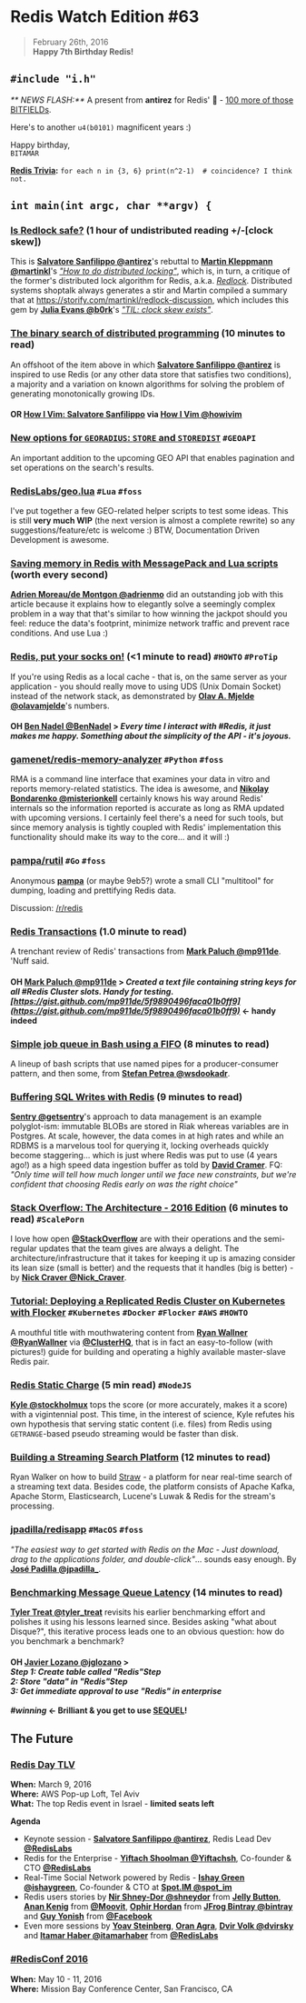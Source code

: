 # Redis Watch Edition #63
> February 26th, 2016  
**Happy 7th Birthday Redis!**

## `#include "i.h"`
_** NEWS FLASH:**_ A present from **antirez** for Redis' :birthday: - [100 more of those BITFIELDs](http://antirez.com/news/103).

Here's to another `u4(b0101)` magnificent years :)

Happy birthday,  
`BITAMAR`

**[Redis Trivia](https://github.com/RedisLabs/redis-watch/blob/master/trivia-archive.md):** `for each n in {3, 6} print(n^2-1)  # coincidence? I think not.`

## `int main(int argc, char **argv) {`

### [Is Redlock safe?](http://antirez.com/news/101) (1 hour of undistributed reading +/-[clock skew])
This is **[Salvatore Sanfilippo @antirez](https://twitter.com/antirez)**'s rebuttal to **[Martin Kleppmann @martinkl](https://twitter.com/martinkl)**'s [_"How to do distributed locking"_](http://martin.kleppmann.com/2016/02/08/how-to-do-distributed-locking.html), which is, in turn, a critique of the former's distributed lock algorithm for Redis, a.k.a. [_Redlock_](http://redis.io/topics/distlock). Distributed systems shoptalk always generates a stir and Martin compiled a summary that at https://storify.com/martinkl/redlock-discussion, which includes this gem by **[Julia Evans @b0rk](https://twitter.com/b0rk)**'s [_"TIL: clock skew exists"_](http://jvns.ca/blog/2016/02/09/til-clock-skew-exists/).

### [The binary search of distributed programming](http://antirez.com/news/102) (10 minutes to read)
An offshoot of the item above in which **[Salvatore Sanfilippo @antirez](https://twitter.com/antirez)** is inspired to use Redis (or any other data store that satisfies two conditions), a majority and a variation on known algorithms for solving the problem of generating monotonically growing IDs.

#### **OR** [How I Vim: Salvatore Sanfilippo](http://howivim.com/2016/salvatore-sanfilippo/) via **[How I Vim @howivim](https://twitter.com/howivim)**

### [New options for `GEORADIUS`: `STORE` and `STOREDIST`](https://github.com/antirez/redis/commit/bb75ecddfdcab4fb530bb9c78088e53b28687816) **`#GEOAPI`**
An important addition to the upcoming GEO API that enables pagination and set operations on the search's results.

### [RedisLabs/geo.lua](https://github.com/RedisLabs/geo.lua) **`#Lua`** **`#foss`**
I've put together a few GEO-related helper scripts to test some ideas. This is still **very much WIP** (the next version is almost a complete rewrite) so any suggestions/feature/etc is welcome :) BTW, Documentation Driven Development is awesome.

### [Saving memory in Redis with MessagePack and Lua scripts](http://blog.backslash.fr/optimizing-redis-memory-usage-with-messagepack-optimistic-locking-transaction-and-lua-script/) (worth every second)
**[Adrien Moreau/de Montgon @adrienmo](https://twitter.com/adrienmo)** did an outstanding job with this article because it explains how to elegantly solve a seemingly complex problem in a way that that's similar to how winning the jackpot should you feel: reduce the data's footprint, minimize network traffic and prevent race conditions. And use Lua :)

### [Redis, put your socks on!](http://mjelde.blogspot.com/2016/02/redis-put-your-socks-on.html) (<1 minute to read) **`#HOWTO`** **`#ProTip`**
If you're using Redis as a local cache - that is, on the same server as your application - you should really move to using UDS (Unix Domain Socket) instead of the network stack, as demonstrated by **[Olav A. Mjelde @olavamjelde](https://twitter.com/olavamjelde)**'s numbers.

#### **OH** **[Ben Nadel @BenNadel](https://twitter.com/BenNadel/status/702961662677143554)** > _Every time I interact with **#Redis**, it just makes me happy. Something about the simplicity of the API - it's joyous._

### [gamenet/redis-memory-analyzer](https://github.com/gamenet/redis-memory-analyzer) **`#Python`** **`#foss`**
RMA is a command line interface that examines your data in vitro and reports memory-related statistics. The idea is awesome, and **[Nikolay Bondarenko @misterionkell](https://twitter.com/misterionkell)** certainly knows his way around Redis' internals so the information reported is accurate as long as RMA updated with upcoming versions. I certainly feel there's a need for such tools, but since memory analysis is tightly coupled with Redis' implementation this functionality should make its way to the core... and it will :)

### [pampa/rutil](https://github.com/pampa/rutil) **`#Go`** **`#foss`**
Anonymous **[pampa](https://github.com/pampa)** (or maybe 9eb5?) wrote a small CLI "multitool" for dumping, loading and prettifying Redis data.

Discussion: [/r/redis](https://www.reddit.com/r/redis/comments/45dvun/rutil_a_command_line_tool_to_selectively_dump/)

### [Redis Transactions](http://www.paluch.biz/blog/161-redis-transactions.html) (1.0 minute to read)
A trenchant review of Redis' transactions from **[Mark Paluch @mp911de](https://twitter.com/mp911de)**. 'Nuff said.

#### **OH** **[Mark Paluch @mp911de](https://twitter.com/mp911de/status/702607921952243713)** > _Created a text file containing string keys for all **#Redis** Cluster slots. Handy for testing. [https://gist.github.com/mp911de/5f9890496faca01b0ff9](https://gist.github.com/mp911de/5f9890496faca01b0ff9)_ <- handy indeed

### [Simple job queue in Bash using a FIFO](http://blog.garage-coding.com/2016/02/05/bash-fifo-jobqueue.html) (8 minutes to read)
A lineup of bash scripts that use named pipes for a producer-consumer pattern, and then some, from **[Stefan Petrea @wsdookadr](https://twitter.com/wsdookadr)**.

### [Buffering SQL Writes with Redis](http://blog.getsentry.com/2016/02/23/buffering-sql-writes-with-redis.html) (9 minutes to read)
**[Sentry
@getsentry](https://twitter.com/getsentry)**'s approach to data management is an example polyglot-ism: immutable BLOBs are stored in Riak whereas  variables are in Postgres. At scale, however, the data comes in at high rates and while an RDBMS is a marvelous tool for querying it, locking overheads quickly become staggering... which is just where Redis was put to use (4 years ago!) as a high speed data ingestion buffer as told by **[David Cramer](https://twitter.com/dcramer)**. FQ: _"Only time will tell how much longer until we face new constraints, but we're confident that choosing Redis early on was the right choice"_

### [Stack Overflow: The Architecture - 2016 Edition](http://nickcraver.com/blog/2016/02/17/stack-overflow-the-architecture-2016-edition/) (6 minutes to read) `#ScalePorn`
I love how open **[@StackOverflow](https://twitter.com/StackOverflow)** are with their operations and the semi-regular updates that the team gives are always a delight. The architecture/infrastructure that it takes for keeping it up is amazing consider its lean size (small is better) and the requests that it handles (big is better) - by **[Nick Craver @Nick_Craver](https://twitter.com/Nick_Craver)**.

### [Tutorial: Deploying a Replicated Redis Cluster on Kubernetes with Flocker](https://clusterhq.com/2016/02/11/kubernetes-redis-cluster/)  **`#Kubernetes`** **`#Docker`** **`#Flocker`** **`#AWS`** **`#HOWTO`**
A mouthful title with mouthwatering content from **[Ryan Wallner @RyanWallner](https://twitter.com/RyanWallner)** via **[@ClusterHQ](https://twitter.com/ClusterHQ)**, that is in fact an easy-to-follow (with pictures!) guide for building and operating a highly available master-slave Redis pair.

### [Redis Static Charge](https://medium.com/@stockholmux/redis-static-charge-7d047472ba34) (5 min read) **`#NodeJS`**
**[Kyle @stockholmux](https://twitter.com/@stockholmux)** tops the score (or more accurately, makes it a score) with a vigintennial post. This time, in the interest of science, Kyle refutes his own hypothesis that serving static content (i.e. files) from Redis using `GETRANGE`-based pseudo streaming would be faster than disk.

### [Building a Streaming Search Platform](http://insightdataengineering.com/blog/streaming-search/) (12 minutes to read)
Ryan Walker on how to build [Straw](https://github.com/rwalk333/straw) - a platform for near real-time search of a streaming text data. Besides code, the platform  consists of Apache Kafka, Apache Storm, Elasticsearch, Lucene's Luwak & Redis for the stream's processing.

### [jpadilla/redisapp](https://github.com/jpadilla/redisapp) **`#MacOS`** **`#foss`**
_"The easiest way to get started with Redis on the Mac - Just download, drag to the applications folder, and double-click"_... sounds easy enough. By **[Jos&eacute; Padilla @jpadilla_](https://twitter.com/jpadilla_)**.

### [Benchmarking Message Queue Latency](http://bravenewgeek.com/benchmarking-message-queue-latency/) (14 minutes to read)
**[Tyler Treat @tyler_treat](https://twitter.com/tyler_treat)** revisits his earlier benchmarking effort and polishes it using his lessons learned since. Besides asking "what about Disque?", this iterative process leads one to an obvious question: how do you benchmark a benchmark?

#### **OH** **[Javier Lozano @jglozano](https://twitter.com/jglozano/status/701829044157939712)** ><br /> _Step 1: Create table called "Redis"Step<br />2: Store "data" in "Redis"Step<br />3: Get immediate approval to use "Redis" in enterprise<br /><br />**#winning**_ <- Brilliant & you get to use [SEQUEL](http://www.almaden.ibm.com/cs/people/chamberlin/sequel-1974.pdf)!

## The Future

### [Redis Day TLV](https://aws.amazon.com/start-ups/loft/tlv-loft/)
**When:** March 9, 2016  
**Where:** AWS Pop-up Loft, Tel Aviv  
**What:** The top Redis event in Israel - **limited seats left**  

**Agenda**
 * Keynote session - **[Salvatore Sanfilippo @antirez](https://twitter.com/antirez)**, Redis Lead Dev **[@RedisLabs](https://twitter.com/RedisLabs)**
 * Redis for the Enterprise - **[Yiftach Shoolman @Yiftachsh](https://twitter.com/Yiftachsh)**, Co-founder & CTO **[@RedisLabs](https://twitter.com/RedisLabs)**
 * Real-Time Social Network powered by Redis - **[Ishay Green @ishaygreen](https://twitter.com/ishaygreen)**,  Co-founder & CTO at **[Spot.IM @spot_im](https://twitter.com/spot_im)** 
 * Redis users stories by **[Nir Shney-Dor @shneydor](https://twitter.com/shneydor)** from **[Jelly Button](http://www.jellybtn.com/)**, **[Anan Kenig](https://www.linkedin.com/in/anan-kenig-8951374)** from **[@Moovit](https://twitter.com/moovit)**, **[Ophir Hordan](https://www.linkedin.com/in/hordan)** from **[JFrog Bintray @bintray](https://twitter.com/bintray)** and **[Guy Yonish](https://www.linkedin.com/in/guy-yonish-80712185)** from **[@Facebook](https://twitter.facebook)**
 * Even more sessions by **[Yoav Steinberg](https://github.com/yoav-steinberg)**, **[Oran Agra](https://github.com/oranagra)**, **[Dvir Volk @dvirsky](https://twitter.com/dvirsky)** and **[Itamar Haber @itamarhaber](https://twitter.com/itamarhaber)** from **[@RedisLabs](https://twitter.com/RedisLabs)**

### [#RedisConf 2016](http://redisconference.com/)
**When:** May 10 - 11, 2016  
**Where:** Mission Bay Conference Center, San Francisco, CA  
